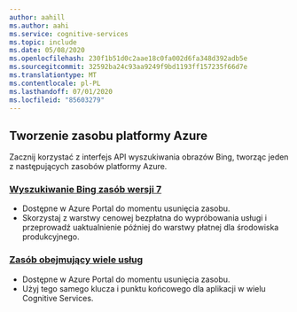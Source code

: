 ```yaml
---
author: aahill
ms.author: aahi
ms.service: cognitive-services
ms.topic: include
ms.date: 05/08/2020
ms.openlocfilehash: 230f1b51d0c2aae18c0fa002d6fa348d392adb5e
ms.sourcegitcommit: 32592ba24c93aa9249f9bd1193ff157235f66d7e
ms.translationtype: MT
ms.contentlocale: pl-PL
ms.lasthandoff: 07/01/2020
ms.locfileid: "85603279"
---
```

## <a name="create-an-azure-resource"></a>Tworzenie zasobu platformy Azure

Zacznij korzystać z interfejs API wyszukiwania obrazów Bing, tworząc jeden z następujących zasobów platformy Azure.

### <a name="bing-search-v7-resource"></a>[Wyszukiwanie Bing zasób wersji 7](https://ms.portal.azure.com/#create/Microsoft.CognitiveServicesBingSearch-v7)
   * Dostępne w Azure Portal do momentu usunięcia zasobu.
   * Skorzystaj z warstwy cenowej bezpłatna do wypróbowania usługi i przeprowadź uaktualnienie później do warstwy płatnej dla środowiska produkcyjnego.

### <a name="multi-service-resource"></a>[Zasób obejmujący wiele usług](https://ms.portal.azure.com/#create/Microsoft.CognitiveServicesAllInOne)
   * Dostępne w Azure Portal do momentu usunięcia zasobu.  
   * Użyj tego samego klucza i punktu końcowego dla aplikacji w wielu Cognitive Services.